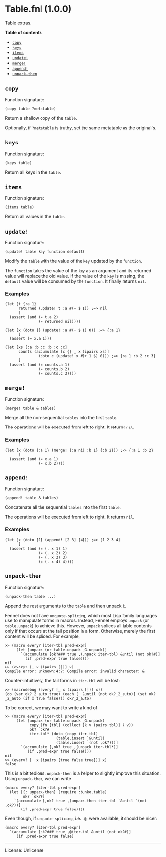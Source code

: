 # Table.fnl (1.0.0)
Table extras.

**Table of contents**

- [`copy`](#copy)
- [`keys`](#keys)
- [`items`](#items)
- [`update!`](#update)
- [`merge!`](#merge)
- [`append!`](#append)
- [`unpack-then`](#unpack-then)

## `copy`
Function signature:

```
(copy table ?metatable)
```

Return a shallow copy of the `table`.

Optionally, if `?metatable` is truthy, set the same metatable as the original's.

## `keys`
Function signature:

```
(keys table)
```

Return all keys in the `table`.

## `items`
Function signature:

```
(items table)
```

Return all values in the `table`.

## `update!`
Function signature:

```
(update! table key function default)
```

Modify the `table` with the value of the `key` updated by the `function`.

The `function` takes the value of the `key` as an argument and its
returned value will replace the old value.
If the value of the `key` is missing, the `default` value will be
consumed by the `function`.
It finally returns `nil`.

### Examples

```fennel
(let [t {:a 1}
      returned (update! t :a #(+ $ 1)) ;=> nil
      ]
  (assert (and (= t.a 2)
               (= returned nil))))

(let [x (doto {} (update! :a #(+ $ 1) 0)) ;=> {:a 1}
      ]
  (assert (= x.a 1)))

(let [xs [:a :b :c :b :c :c]
      counts (accumulate [c {} _ x (ipairs xs)]
               (doto c (update! x #(+ 1 $) 0))) ;=> {:a 1 :b 2 :c 3}
      ]
  (assert (and (= counts.a 1)
               (= counts.b 2)
               (= counts.c 3))))
```

## `merge!`
Function signature:

```
(merge! table & tables)
```

Merge all the non-sequential `tables` into the first `table`.

The operations will be executed from left to right.
It returns `nil`.

### Examples

```fennel
(let [x (doto {:a 1} (merge! {:a nil :b 1} {:b 2})) ;=> {:a 1 :b 2}
      ]
  (assert (and (= x.a 1)
               (= x.b 2))))
```

## `append!`
Function signature:

```
(append! table & tables)
```

Concatenate all the sequential `tables` into the first `table`.

The operations will be executed from left to right.
It returns `nil`.

### Examples

```fennel
(let [x (doto [1] (append! [2 3] [4])) ;=> [1 2 3 4]
      ]
  (assert (and (= (. x 1) 1)
               (= (. x 2) 2)
               (= (. x 3) 3)
               (= (. x 4) 4))))
```

## `unpack-then`
Function signature:

```
(unpack-then table ...)
```

Append the rest arguments to the `table` and then unpack it.

Fennel does not have `unquote-splicing`, which most Lisp family languages use to
manipulate forms in macros. Instead, Fennel employs `unpack` (or `table.unpack`) to
achieve this. However, `unpack` splices all table contents only if that occurs at the
tail position in a form. Otherwise, merely the first content will be spliced.
For example,

```fennel
>> (macro every? [iter-tbl pred-expr]
     (let [unpack (or table.unpack _G.unpack)]
       `(accumulate [ok?### true ,(unpack iter-tbl) &until (not ok?#)]
         (if ,pred-expr true false))))
nil
>> (every? [_ x (ipairs [])] x)
Compile error: unknown:4:?: Compile error: invalid character: &
```

Counter-intuitively, the tail forms in `iter-tbl` will be lost:

```fennel
>> (macrodebug (every? [_ x (ipairs [])] x))
(do (var ok?_2_auto true) (each [_ &until (not ok?_2_auto)] (set ok?_2_auto (if x true false))) ok?_2_auto)
```

To be correct, we may want to write a kind of

```fennel
>> (macro every? [iter-tbl pred-expr]
     (let [unpack (or table.unpack _G.unpack)
           copy (fn [tbl] (collect [k v (pairs tbl)] k v))
           ok? `ok?#
           iter-tbl* (doto (copy iter-tbl)
                       (table.insert `&until)
                       (table.insert `(not ,ok?)))]
       `(accumulate [,ok? true ,(unpack iter-tbl*)]
          (if ,pred-expr true false))))
nil
>> (every? [_ x (ipairs [true false true])] x)
false
```

This is a bit tedious. `unpack-then` is a helper to slightly improve this situation.
Using `unpack-then`, we can write

```fennel
(macro every? [iter-tbl pred-expr]
  (let [{: unpack-then} (require :bunko.table)
        ok? `ok?#]
    `(accumulate [,ok? true ,(unpack-then iter-tbl `&until `(not ,ok?))]
       (if ,pred-expr true false))))
```

Even though, if `unquote-splicing`, i.e. `,@`, were available, it should be nicer:

```fennel
(macro every? [iter-tbl pred-expr]
  `(accumulate [ok?### true ,@iter-tbl &until (not ok?#)]
     (if ,pred-expr true false)
```


---

License: Unlicense


<!-- Generated with Fenneldoc 1.0.1-dev-7960056
     https://gitlab.com/andreyorst/fenneldoc -->
